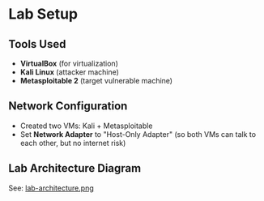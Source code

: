 # Lab Setup

## Tools Used
- **VirtualBox** (for virtualization)
- **Kali Linux** (attacker machine)
- **Metasploitable 2** (target vulnerable machine)

## Network Configuration
- Created two VMs: Kali + Metasploitable
- Set **Network Adapter** to "Host-Only Adapter" (so both VMs can talk to each other, but no internet risk) 

## Lab Architecture Diagram
See: [lab-architecture.png](./lab-architecture.png)
